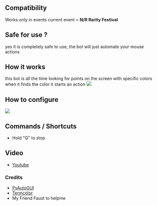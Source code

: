 ## Compatibility 
Works only in events 
current event = **N/R Rarity Festival**

## Safe for use ?
 yes it is completely safe to use, the bot will just automate your mouse actions

## How it works 
this bot is all the time looking for points on the screen with specific colors
when it finds the color it starts an action
![](https://imgur.com/I53iItM.png)

## How to configure 
![](https://i.imgur.com/YewxYOE.png)

## Commands / Shortcuts
- Hold "Q" to stop

## Video

- [Youtube](https://youtu.be/M7hQ7dYJHQI)

### Credits 
- [PyAutoGUI](https://github.com/asweigart/pyautogui)
- [Termcolor](https://github.com/hfeeki/termcolor)
- My Friend Faust to helpme

